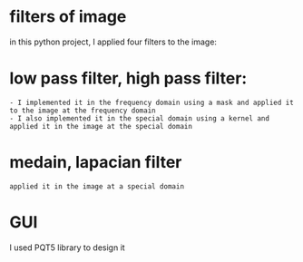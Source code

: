 # filters of image
 
in this python project, I applied four filters to the image:
# low pass filter, high pass filter:
	- I implemented it in the frequency domain using a mask and applied it to the image at the frequency domain
	- I also implemented it in the special domain using a kernel and applied it in the image at the special domain

# medain, lapacian filter
	applied it in the image at a special domain


# GUI
I used PQT5 library to design it 
